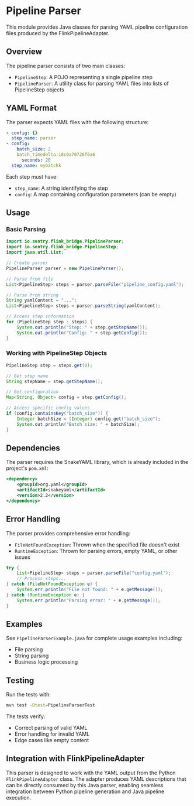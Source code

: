 # Pipeline Parser

This module provides Java classes for parsing YAML pipeline configuration files produced by the FlinkPipelineAdapter.

## Overview

The pipeline parser consists of two main classes:
- `PipelineStep`: A POJO representing a single pipeline step
- `PipelineParser`: A utility class for parsing YAML files into lists of PipelineStep objects

## YAML Format

The parser expects YAML files with the following structure:

```yaml
- config: {}
  step_name: parser
- config:
    batch_size: 2
    batch_timedelta:18c0a70726f6a6
      seconds: 20
  step_name: mybatchk
```

Each step must have:
- `step_name`: A string identifying the step
- `config`: A map containing configuration parameters (can be empty)

## Usage

### Basic Parsing

```java
import io.sentry.flink_bridge.PipelineParser;
import io.sentry.flink_bridge.PipelineStep;
import java.util.List;

// Create parser
PipelineParser parser = new PipelineParser();

// Parse from file
List<PipelineStep> steps = parser.parseFile("pipeline_config.yaml");

// Parse from string
String yamlContent = "...";
List<PipelineStep> steps = parser.parseString(yamlContent);

// Access step information
for (PipelineStep step : steps) {
    System.out.println("Step: " + step.getStepName());
    System.out.println("Config: " + step.getConfig());
}
```

### Working with PipelineStep Objects

```java
PipelineStep step = steps.get(0);

// Get step name
String stepName = step.getStepName();

// Get configuration
Map<String, Object> config = step.getConfig();

// Access specific config values
if (config.containsKey("batch_size")) {
    Integer batchSize = (Integer) config.get("batch_size");
    System.out.println("Batch size: " + batchSize);
}
```

## Dependencies

The parser requires the SnakeYAML library, which is already included in the project's `pom.xml`:

```xml
<dependency>
    <groupId>org.yaml</groupId>
    <artifactId>snakeyaml</artifactId>
    <version>2.2</version>
</dependency>
```

## Error Handling

The parser provides comprehensive error handling:

- `FileNotFoundException`: Thrown when the specified file doesn't exist
- `RuntimeException`: Thrown for parsing errors, empty YAML, or other issues

```java
try {
    List<PipelineStep> steps = parser.parseFile("config.yaml");
    // Process steps...
} catch (FileNotFoundException e) {
    System.err.println("File not found: " + e.getMessage());
} catch (RuntimeException e) {
    System.err.println("Parsing error: " + e.getMessage());
}
```

## Examples

See `PipelineParserExample.java` for complete usage examples including:
- File parsing
- String parsing
- Business logic processing

## Testing

Run the tests with:

```bash
mvn test -Dtest=PipelineParserTest
```

The tests verify:
- Correct parsing of valid YAML
- Error handling for invalid YAML
- Edge cases like empty content

## Integration with FlinkPipelineAdapter

This parser is designed to work with the YAML output from the Python `FlinkPipelineAdapter` class. The adapter produces YAML descriptions that can be directly consumed by this Java parser, enabling seamless integration between Python pipeline generation and Java pipeline execution.
